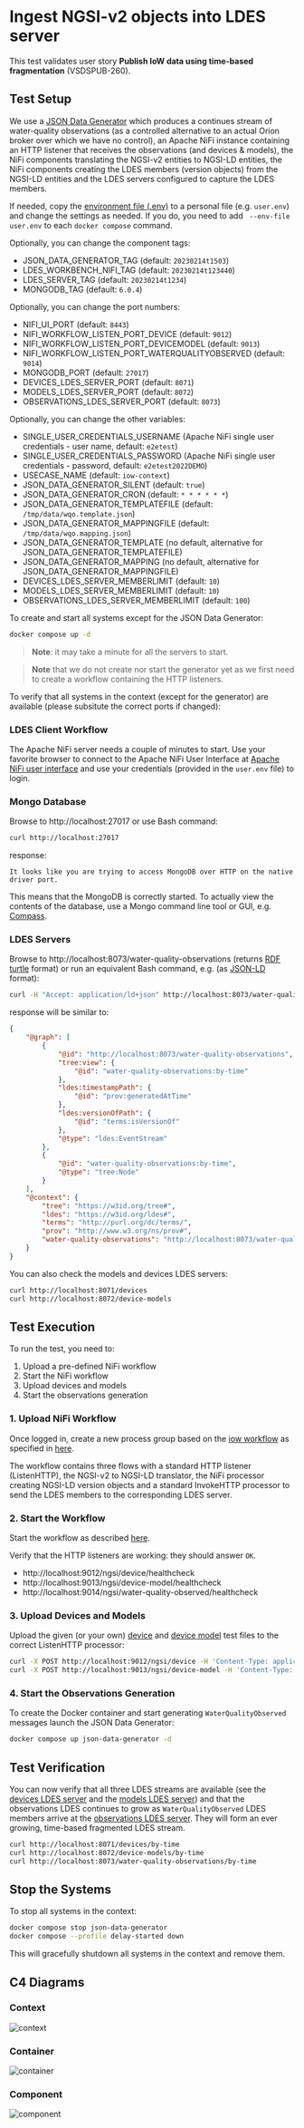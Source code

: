 # Ingest NGSI-v2 objects into LDES server
This test validates user story **Publish IoW data using time-based fragmentation** (VSDSPUB-260).

## Test Setup
We use a [JSON Data Generator](/json-data-generator/README.md) which produces a continues stream of water-quality observations (as a controlled alternative to an actual Orion broker over which we have no control), an Apache NiFi instance containing an HTTP listener that receives the observations (and devices & models), the NiFi components translating the NGSI-v2 entities to NGSI-LD entities, the NiFi components creating the LDES members (version objects) from the NGSI-LD entities and the LDES servers configured to capture the LDES members.

If needed, copy the [environment file (.env)](./.env) to a personal file (e.g. `user.env`) and change the settings as needed. If you do, you need to add ` --env-file user.env` to each `docker compose` command.

Optionally, you can change the component tags:
* JSON_DATA_GENERATOR_TAG (default: `20230214t1503`)
* LDES_WORKBENCH_NIFI_TAG (default: `20230214t123440`)
* LDES_SERVER_TAG (default: `20230214t1234`)
* MONGODB_TAG (default: `6.0.4`)

Optionally, you can change the port numbers:
* NIFI_UI_PORT (default: `8443`)
* NIFI_WORKFLOW_LISTEN_PORT_DEVICE (default: `9012`)
* NIFI_WORKFLOW_LISTEN_PORT_DEVICEMODEL (default: `9013`)
* NIFI_WORKFLOW_LISTEN_PORT_WATERQUALITYOBSERVED (default: `9014`)
* MONGODB_PORT (default: `27017`)
* DEVICES_LDES_SERVER_PORT (default: `8071`)
* MODELS_LDES_SERVER_PORT (default: `8072`)
* OBSERVATIONS_LDES_SERVER_PORT (default: `8073`)

Optionally, you can change the other variables:
* SINGLE_USER_CREDENTIALS_USERNAME (Apache NiFi single user credentials - user name, default: `e2etest`)
* SINGLE_USER_CREDENTIALS_PASSWORD (Apache NiFi single user credentials - password, default: `e2etest2022DEMO`)
* USECASE_NAME (default: `iow-context`)
* JSON_DATA_GENERATOR_SILENT (default: `true`)
* JSON_DATA_GENERATOR_CRON (default: `* * * * * *`)
* JSON_DATA_GENERATOR_TEMPLATEFILE (default: `/tmp/data/wqo.template.json`)
* JSON_DATA_GENERATOR_MAPPINGFILE (default: `/tmp/data/wqo.mapping.json`)
* JSON_DATA_GENERATOR_TEMPLATE (no default, alternative for JSON_DATA_GENERATOR_TEMPLATEFILE)
* JSON_DATA_GENERATOR_MAPPING (no default, alternative for JSON_DATA_GENERATOR_MAPPINGFILE)
* DEVICES_LDES_SERVER_MEMBERLIMIT (default: `10`)
* MODELS_LDES_SERVER_MEMBERLIMIT (default: `10`)
* OBSERVATIONS_LDES_SERVER_MEMBERLIMIT (default: `100`)

To create and start all systems except for the JSON Data Generator:
```bash
docker compose up -d
```
> **Note**: it may take a minute for all the servers to start.

> **Note** that we do not create nor start the generator yet as we first need to create a workflow containing the HTTP listeners.

To verify that all systems in the context (except for the generator) are available (please subsitute the correct ports if changed):

### LDES Client Workflow
The Apache NiFi server needs a couple of minutes to start. Use your favorite browser to connect to the Apache NiFi User Interface at [Apache NiFi user interface](https://localhost:8443/nifi) and use your credentials (provided in the `user.env` file) to login.

### Mongo Database
Browse to http://localhost:27017 or use Bash command:
```bash
curl http://localhost:27017
```
response:
```text
It looks like you are trying to access MongoDB over HTTP on the native driver port.
```
This means that the MongoDB is correctly started. To actually view the contents of the database, use a Mongo command line tool or GUI, e.g. [Compass](https://www.mongodb.com/products/compass).

### LDES Servers
Browse to http://localhost:8073/water-quality-observations (returns [RDF turtle](https://www.w3.org/TR/turtle/) format) or run an equivalent Bash command, e.g. (as [JSON-LD](https://www.w3.org/TR/json-ld11/) format):
```bash
curl -H "Accept: application/ld+json" http://localhost:8073/water-quality-observations
```
response will be similar to:
```json
{
    "@graph": [
        {
            "@id": "http://localhost:8073/water-quality-observations",
            "tree:view": {
                "@id": "water-quality-observations:by-time"
            },
            "ldes:timestampPath": {
                "@id": "prov:generatedAtTime"
            },
            "ldes:versionOfPath": {
                "@id": "terms:isVersionOf"
            },
            "@type": "ldes:EventStream"
        },
        {
            "@id": "water-quality-observations:by-time",
            "@type": "tree:Node"
        }
    ],
    "@context": {
        "tree": "https://w3id.org/tree#",
        "ldes": "https://w3id.org/ldes#",
        "terms": "http://purl.org/dc/terms/",
        "prov": "http://www.w3.org/ns/prov#",
        "water-quality-observations": "http://localhost:8073/water-quality-observations/"
    }
}
```
You can also check the models and devices LDES servers:
```bash
curl http://localhost:8071/devices
curl http://localhost:8072/device-models
```

## Test Execution
To run the test, you need to:
1. Upload a pre-defined NiFi workflow
2. Start the NiFi workflow
3. Upload devices and models
4. Start the observations generation

### 1. Upload NiFi Workflow
Once logged in, create a new process group based on the [iow workflow](./nifi-workflow.json) as specified in [here](../../../support/context/workflow/README.md#creating-a-workflow).

The workflow contains three flows with a standard HTTP listener (ListenHTTP), the NGSI-v2 to NGSI-LD translator, the NiFi processor creating NGSI-LD version objects and a standard InvokeHTTP processor to send the LDES members to the corresponding LDES server.

### 2. Start the Workflow
Start the workflow as described [here](../../../support/context/workflow/README.md#starting-a-workflow).

Verify that the HTTP listeners are working: they should answer `OK`.
* http://localhost:9012/ngsi/device/healthcheck
* http://localhost:9013/ngsi/device-model/healthcheck
* http://localhost:9014/ngsi/water-quality-observed/healthcheck

### 3. Upload Devices and Models
Upload the given (or your own) [device](./data/device.json) and [device model](./data/device-model.json) test files to the correct ListenHTTP processor:
```bash
curl -X POST http://localhost:9012/ngsi/device -H 'Content-Type: application/json' -d '@data/device.json' 
curl -X POST http://localhost:9013/ngsi/device-model -H 'Content-Type: application/json' -d '@data/device-model.json' 
```

### 4. Start the Observations Generation
To create the Docker container and start generating `WaterQualityObserved` messages launch the JSON Data Generator:
```bash
docker compose up json-data-generator -d
```

## Test Verification
You can now verify that all three LDES streams are available (see the [devices LDES server](http://localhost:8071/devices/by-time) and the [models LDES server](http://localhost:8072/models/by-time)) and that the observations LDES continues to grow as `WaterQualityObserved` LDES members arrive at the [observations LDES server](http://localhost:8073/observations/by-time). They will form an ever growing, time-based fragmented LDES stream.
```bash
curl http://localhost:8071/devices/by-time
curl http://localhost:8072/device-models/by-time
curl http://localhost:8073/water-quality-observations/by-time
```

## Stop the Systems
To stop all systems in the context:
```bash
docker compose stop json-data-generator
docker compose --profile delay-started down
```
This will gracefully shutdown all systems in the context and remove them.

## C4 Diagrams

### Context
![context](./artwork/demo-ldes-server.context.png)

### Container
![container](./artwork/demo-ldes-server.container.png)

### Component
![component](./artwork/demo-ldes-server.component.png)
